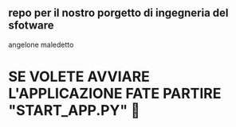 ## repo per il nostro porgetto di ingegneria del sfotware
angelone maledetto

# SE VOLETE AVVIARE L'APPLICAZIONE FATE PARTIRE "START_APP.PY" 🚀

